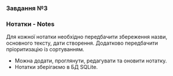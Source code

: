 ### Завдання №3

### Нотатки - Notes

Для кожної нотатки необхідно передбачити збереження назви, основного тексту, дати створення. Додатково передбачити пріоритизацію із сортуванням.

- Можна додати, проглянути, редагувати та оновити нотатку.
- Нотатки зберігаємо в БД SQLite.

